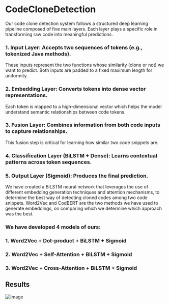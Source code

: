 # CodeCloneDetection

Our code clone detection system follows a structured deep learning pipeline composed of five main layers. 
Each layer plays a specific role in transforming raw code into meaningful predictions. 
### 1. Input Layer: Accepts two sequences of tokens (e.g., tokenized Java methods). 
These inputs represent the two functions whose similarity (clone or not) we want to predict. Both inputs are padded to a fixed maximum length for uniformity. 
### 2. Embedding Layer: Converts tokens into dense vector representations. 
Each token is mapped to a high-dimensional vector which helps the model understand semantic relationships between code tokens. 
### 3. Fusion Layer: Combines information from both code inputs to capture relationships. 
This fusion step is critical for learning how similar two code snippets are. 
### 4. Classification Layer (BiLSTM + Dense): Learns contextual patterns across token sequences. 
### 5. Output Layer (Sigmoid): Produces the final prediction. 

We have created a BiLSTM neural network that leverages the use of different embedding generation techniques and attention mechanisms, to determine the best way of detecting cloned  codes among two code snippets. Word2Vec and CodBERT are the two methods we have used to generate embeddings, on comparing which we determine which approach was the best.  

### We have developed 4 models of ours:  
### 1. Word2Vec + Dot-product + BiLSTM + Sigmoid 
### 2. Word2Vec + Self-Attention + BiLSTM + Sigmoid 
### 3. Word2Vec + Cross-Attention + BiLSTM + Sigmoid 


## Results 
![image](https://github.com/user-attachments/assets/24f8ffd7-3677-4ddf-a842-30f91e0314d7)
